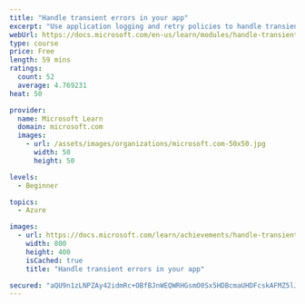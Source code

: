 ```yaml
---
title: "Handle transient errors in your app"
excerpt: "Use application logging and retry policies to handle transient errors to make your apps more resilient."
webUrl: https://docs.microsoft.com/en-us/learn/modules/handle-transient-errors-in-your-app/
type: course
price: Free
length: 59 mins
ratings:
  count: 52
  average: 4.769231
heat: 50

provider:
  name: Microsoft Learn
  domain: microsoft.com
  images:
    - url: /assets/images/organizations/microsoft.com-50x50.jpg
      width: 50
      height: 50

levels:
  - Beginner

topics:
  - Azure

images:
  - url: https://docs.microsoft.com/learn/achievements/handle-transient-errors-in-your-app-social.png
    width: 800
    height: 400
    isCached: true
    title: "Handle transient errors in your app"

secured: "aQU9n1zLNPZAy42idmRc+OBfBJnWEQWRHGsmO0Sx5HDBcmaUHDFcskAFMZ5lJGgMXcAeSCxmxBy8r7qaqrSeh6sjMQss2f2a9q05lYmyxdE603UM15iO5EJ1D7j/UfH0EFGtsHopdfbFCjDwHVESssL7e5s0k8ezQxbG8zdSJF+riz/9Jot6ohi5xfC/9hGiP9atpDlTr85oB0HVtfis/fc5g0k6S4BU0qYma2JC7TGmm8aIwnia3wjGH/T8fbwifaCkujNh7rBMebAl4vvEDZUM3SKyFxSx2dfC7WsroGIVZRoA/C6xOcxmG5bV/V51gHkN1zhKifLpQL+jfW7YxrjvIVLiIgVHLxSWYEQ48XkcPO1YWmpiHOX4NBPobFkY2RSyIpCjBqko9qCV0UIvsA==;agSKqvtYTTM5IJhnlcJwaQ=="
---
```


